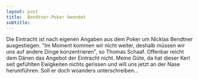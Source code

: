 ```yaml
---
layout: post
title:  Bendtner-Poker beendet
subtitle:  
---
```


Die Eintracht ist nach eigenen Angaben aus dem Poker um Nicklas Bendtner ausgestiegen. "Im Moment kommen wir nicht weiter, deshalb müssen wir uns auf andere Dinge konzentrieren", so Thomas Schaaf. Offenbar reicht dem Dänen das Angebot der Eintracht nicht. Meine Güte, da hat dieser Kerl seit gefühlten Ewigkeiten nichts gerissen und will uns jetzt an der Nase herumführen. Soll er doch woanders unterschreiben...


